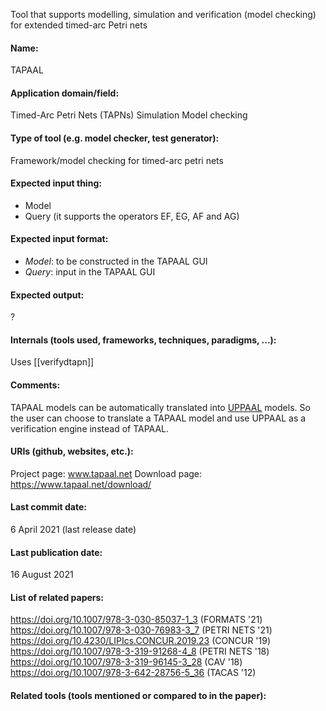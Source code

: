 Tool that supports modelling, simulation and verification (model checking) for extended timed-arc Petri nets

#### Name:
TAPAAL

#### Application domain/field:
Timed-Arc Petri Nets (TAPNs)
Simulation
Model checking

#### Type of tool (e.g. model checker, test generator):
Framework/model checking for timed-arc petri nets

#### Expected input thing:
- Model
- Query (it supports the operators EF, EG, AF and AG)

#### Expected input format:
- *Model*: to be constructed in the TAPAAL GUI
- *Query*: input in the TAPAAL GUI

#### Expected output:
?

#### Internals (tools used, frameworks, techniques, paradigms, ...):
Uses [[verifydtapn]]

#### Comments:
TAPAAL models can be automatically translated into [UPPAAL](UPPAAL.md) models.  So the user can choose to translate a TAPAAL model and use UPPAAL as a verification engine instead of TAPAAL.

#### URIs (github, websites, etc.):
Project page: www.tapaal.net
Download page: https://www.tapaal.net/download/

#### Last commit date:
6 April 2021 (last release date)

#### Last publication date:
16 August 2021

#### List of related papers:
https://doi.org/10.1007/978-3-030-85037-1_3 (FORMATS '21)
https://doi.org/10.1007/978-3-030-76983-3_7 (PETRI NETS '21)
https://doi.org/10.4230/LIPIcs.CONCUR.2019.23 (CONCUR '19)
https://doi.org/10.1007/978-3-319-91268-4_8 (PETRI NETS '18)
https://doi.org/10.1007/978-3-319-96145-3_28 (CAV '18)
https://doi.org/10.1007/978-3-642-28756-5_36 (TACAS '12)

#### Related tools (tools mentioned or compared to in the paper):
